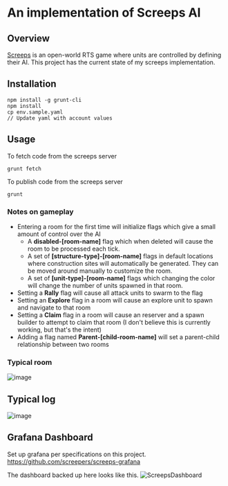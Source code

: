 # An implementation of Screeps AI

## Overview
[Screeps](https://screeps.com/) is an open-world RTS game where units are controlled by defining their AI. This project has the current state of my screeps implementation.

## Installation
```
npm install -g grunt-cli
npm install
cp env.sample.yaml
// Update yaml with account values
```

## Usage
To fetch code from the screeps server
```
grunt fetch
```

To publish code from the screeps server
```
grunt
```

### Notes on gameplay
- Entering a room for the first time will initialize flags which give a small amount of control over the AI
    - A **disabled-[room-name]** flag which when deleted will cause the room to be processed each tick.
    - A set of **[structure-type]-[room-name]** flags in default locations where construction sites will automatically be generated. 
    They can be moved around manually to customize the room.
    - A set of **[unit-type]-[room-name]** flags which changing the color will change the number of units spawned in that room.
- Setting a **Rally** flag will cause all attack units to swarm to the flag
- Setting an **Explore** flag in a room will cause an explore unit to spawn and navigate to that room
- Setting a **Claim** flag in a room will cause an  reserver and a spawn builder to attempt to claim that room (I don't believe this is currently working, but that's the intent)
- Adding a flag named **Parent-[child-room-name]** will set a parent-child relationship between two rooms

### Typical room
![image](https://user-images.githubusercontent.com/83574/85935277-f4e17480-b8bc-11ea-9011-c79dde6e4edb.png)

## Typical log
![image](https://user-images.githubusercontent.com/83574/85970362-47dc2a00-b998-11ea-9415-2a67b5938083.png)

## Grafana Dashboard
Set up grafana per specifications on this project.
https://github.com/screepers/screeps-grafana

The dashboard backed up here looks like this.
![ScreepsDashboard](https://user-images.githubusercontent.com/83574/86077078-51799680-ba59-11ea-8641-58bdacad4f1e.png)
